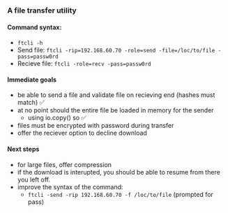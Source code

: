 ### A file transfer utility

#### Command syntax:
- `ftcli -h`
- Send file:     `ftcli -rip=192.168.60.70 -role=send -file=/loc/to/file -pass=passw0rd`
- Recieve file:  `ftcli -role=recv -pass=passw0rd`

#### Immediate goals
- be able to send a file and validate file on recieving end (hashes must match) ✅
- at no point should the entire file be loaded in memory for the sender
    - using io.copy() so ✅
- files must be encrypted with password during transfer
- offer the reciever option to decline download

#### Next steps
- for large files, offer compression
- if the download is interupted, you should be able to resume from there you left off.
- improve the syntax of the command:
    - `ftcli -send -rip 192.168.60.70 -f /loc/to/file` (prompted for pass)

